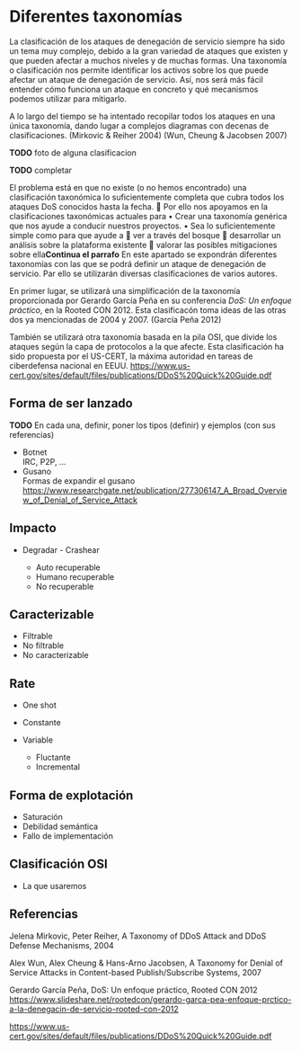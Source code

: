 Diferentes taxonomías
=====================

La clasificación de los ataques de denegación de servicio siempre ha sido un tema muy complejo, debido a la gran variedad de ataques que existen y que pueden afectar a muchos niveles y de muchas formas. Una taxonomía o clasificación nos permite identificar los activos sobre los que puede afectar un ataque de denegación de servicio. Así, nos será más fácil entender cómo funciona un ataque en concreto y qué mecanismos podemos utilizar para mitigarlo.

A lo largo del tiempo se ha intentado recopilar todos los ataques en una única taxonomía, dando lugar a complejos diagramas con decenas de clasificaciones. (Mirkovic & Reiher 2004) (Wun, Cheung & Jacobsen 2007)

**TODO** foto de alguna clasificacion

**TODO** completar

El problema está en que no existe (o no hemos encontrado) una clasificación taxonómica lo suficientemente completa que cubra todos los ataques DoS conocidos hasta la fecha.  Por ello nos apoyamos en la clasificaciones taxonómicas actuales para • Crear una taxonomía genérica que nos ayude a conducir nuestros proyectos. • Sea lo suficientemente simple como para que ayude a  ver a través del bosque  desarrollar un análisis sobre la plataforma existente  valorar las posibles mitigaciones sobre ella**Continua el parrafo** En este apartado se expondrán diferentes taxonomías con las que se podrá definir un ataque de denegación de servicio. Par ello se utilizarán diversas clasificaciones de varios autores.

En primer lugar, se utilizará una simplificación de la taxonomía proporcionada por Gerardo García Peña en su conferencia *DoS: Un enfoque práctico*, en la Rooted CON 2012. Esta clasificacón toma ideas de las otras dos ya mencionadas de 2004 y 2007. (García Peña 2012)

También se utilizará otra taxonomía basada en la pila OSI, que divide los ataques según la capa de protocolos a la que afecte. Esta clasificación ha sido propuesta por el US-CERT, la máxima autoridad en tareas de ciberdefensa nacional en EEUU. https://www.us-cert.gov/sites/default/files/publications/DDoS%20Quick%20Guide.pdf

Forma de ser lanzado
--------------------

**TODO** En cada una, definir, poner los tipos (definir) y ejemplos (con sus referencias)

-	Botnet  
	IRC, P2P, ...  
-	Gusano  
	Formas de expandir el gusano https://www.researchgate.net/publication/277306147_A_Broad_Overview_of_Denial_of_Service_Attack

Impacto
-------

-	Degradar - Crashear

	-	Auto recuperable  
	-	Humano recuperable  
	-	No recuperable

Caracterizable
--------------

-	Filtrable  
-	No filtrable  
-	No caracterizable

Rate
----

-	One shot  
-	Constante  
-	Variable

	-	Fluctante  
	-	Incremental

Forma de explotación
--------------------

-	Saturación  
-	Debilidad semántica  
-	Fallo de implementación

Clasificación OSI
-----------------

-	La que usaremos

Referencias
-----------

Jelena Mirkovic, Peter Reiher, A Taxonomy of DDoS Attack and DDoS Defense Mechanisms, 2004

Alex Wun, Alex Cheung & Hans-Arno Jacobsen, A Taxonomy for Denial of Service Attacks in Content-based Publish/Subscribe Systems, 2007

Gerardo García Peña, DoS: Un enfoque práctico, Rooted CON 2012 https://www.slideshare.net/rootedcon/gerardo-garca-pea-enfoque-prctico-a-la-denegacin-de-servicio-rooted-con-2012

https://www.us-cert.gov/sites/default/files/publications/DDoS%20Quick%20Guide.pdf
